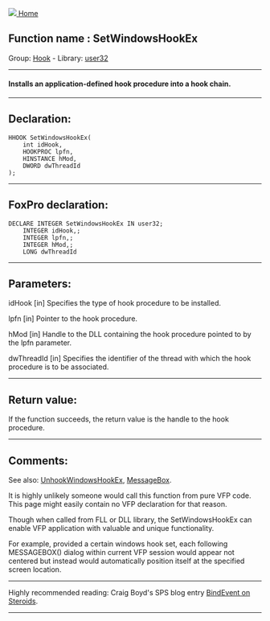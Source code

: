 [<img src="../../images/home.png"> Home ](https://github.com/VFPX/Win32API)  

## Function name : SetWindowsHookEx
Group: [Hook](../../functions_group.md#Hook)  -  Library: [user32](../../Libraries.md#user32)  
***  


#### Installs an application-defined hook procedure into a hook chain.
***  


## Declaration:
```foxpro  
HHOOK SetWindowsHookEx(
	int idHook,
	HOOKPROC lpfn,
	HINSTANCE hMod,
	DWORD dwThreadId
);  
```  
***  


## FoxPro declaration:
```foxpro  
DECLARE INTEGER SetWindowsHookEx IN user32;
	INTEGER idHook,;
	INTEGER lpfn,;
	INTEGER hMod,;
	LONG dwThreadId  
```  
***  


## Parameters:
idHook
[in] Specifies the type of hook procedure to be installed.

lpfn
[in] Pointer to the hook procedure.

hMod
[in] Handle to the DLL containing the hook procedure pointed to by the lpfn parameter.

dwThreadId
[in] Specifies the identifier of the thread with which the hook procedure is to be associated.  
***  


## Return value:
If the function succeeds, the return value is the handle to the hook procedure.  
***  


## Comments:
See also: [UnhookWindowsHookEx](../user32/UnhookWindowsHookEx.md), [MessageBox](../user32/MessageBox.md).  
  
It is highly unlikely someone would call this function from pure VFP code. This page might easily contain no VFP declaration for that reason.   
  
Though when called from FLL or DLL library, the SetWindowsHookEx can enable VFP application with valuable and unique functionality.   
  
For example, provided a certain windows hook set, each following MESSAGEBOX() dialog within current VFP session would appear not centered but instead would automatically position itself at the specified screen location.  
  
* * *  
Highly recommended reading: Craig Boyd's SPS blog entry <a href="http://www.sweetpotatosoftware.com/spsblog/2005/08/07/BindEventOnSteroids.aspx">BindEvent on Steroids</a>.  
  
***  

